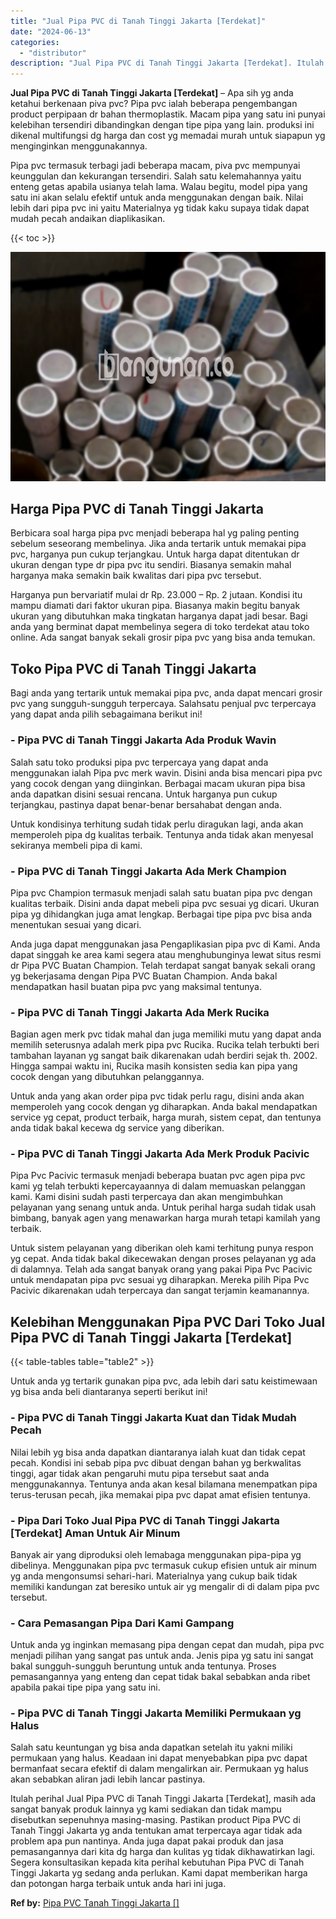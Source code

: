 ```yaml
---
title: "Jual Pipa PVC di Tanah Tinggi Jakarta [Terdekat]"
date: "2024-06-13"
categories: 
  - "distributor"
description: "Jual Pipa PVC di Tanah Tinggi Jakarta [Terdekat]. Itulah perihal Jual Pipa PVC di Tanah Tinggi Jakarta [Terdekat], masih ada sangat banyak produk lainnya y..."
---
```


**Jual Pipa PVC di Tanah Tinggi Jakarta \[Terdekat\]** – Apa sih yg anda ketahui berkenaan piva pvc? Pipa pvc ialah beberapa pengembangan product perpipaan dr bahan thermoplastik. Macam pipa yang satu ini punyai kelebihan tersendiri dibandingkan dengan tipe pipa yang lain. produksi ini dikenal multifungsi dg harga dan cost yg memadai murah untuk siapapun yg menginginkan menggunakannya.

Pipa pvc termasuk terbagi jadi beberapa macam, piva pvc mempunyai keunggulan dan kekurangan tersendiri. Salah satu kelemahannya yaitu enteng getas apabila usianya telah lama. Walau begitu, model pipa yang satu ini akan selalu efektif untuk anda menggunakan dengan baik. Nilai lebih dari pipa pvc ini yaitu Materialnya yg tidak kaku supaya tidak dapat mudah pecah andaikan diaplikasikan.

{{< toc >}}

![Jual Pipa PVC di Tanah Tinggi Jakarta [Terdekat]](/images/jaul-pipa-pvc-12.png)

## Harga Pipa PVC di Tanah Tinggi Jakarta

Berbicara soal harga pipa pvc menjadi beberapa hal yg paling penting sebelum seseorang membelinya. Jika anda tertarik untuk memakai pipa pvc, harganya pun cukup terjangkau. Untuk harga dapat ditentukan dr ukuran dengan type dr pipa pvc itu sendiri. Biasanya semakin mahal harganya maka semakin baik kwalitas dari pipa pvc tersebut.

Harganya pun bervariatif mulai dr Rp. 23.000 – Rp. 2 jutaan. Kondisi itu mampu diamati dari faktor ukuran pipa. Biasanya makin begitu banyak ukuran yang dibutuhkan maka tingkatan harganya dapat jadi besar. Bagi anda yang berminat dapat membelinya segera di toko terdekat atau toko online. Ada sangat banyak sekali grosir pipa pvc yang bisa anda temukan.

## Toko Pipa PVC di Tanah Tinggi Jakarta

Bagi anda yang tertarik untuk memakai pipa pvc, anda dapat mencari grosir pvc yang sungguh-sungguh terpercaya. Salahsatu penjual pvc terpercaya yang dapat anda pilih sebagaimana berikut ini!

### \- Pipa PVC di Tanah Tinggi Jakarta Ada Produk Wavin

Salah satu toko produksi pipa pvc terpercaya yang dapat anda menggunakan ialah Pipa pvc merk wavin. Disini anda bisa mencari pipa pvc yang cocok dengan yang diinginkan. Berbagai macam ukuran pipa bisa anda dapatkan disini sesuai rencana. Untuk harganya pun cukup terjangkau, pastinya dapat benar-benar bersahabat dengan anda.

Untuk kondisinya terhitung sudah tidak perlu diragukan lagi, anda akan memperoleh pipa dg kualitas terbaik. Tentunya anda tidak akan menyesal sekiranya membeli pipa di kami.

### \- Pipa PVC di Tanah Tinggi Jakarta Ada Merk Champion

Pipa pvc Champion termasuk menjadi salah satu buatan pipa pvc dengan kualitas terbaik. Disini anda dapat mebeli pipa pvc sesuai yg dicari. Ukuran pipa yg dihidangkan juga amat lengkap. Berbagai tipe pipa pvc bisa anda menentukan sesuai yang dicari.

Anda juga dapat menggunakan jasa Pengaplikasian pipa pvc di Kami. Anda dapat singgah ke area kami segera atau menghubunginya lewat situs resmi dr Pipa PVC Buatan Champion. Telah terdapat sangat banyak sekali orang yg bekerjasama dengan Pipa PVC Buatan Champion. Anda bakal mendapatkan hasil buatan pipa pvc yang maksimal tentunya.

### \- Pipa PVC di Tanah Tinggi Jakarta Ada Merk Rucika

Bagian agen merk pvc tidak mahal dan juga memiliki mutu yang dapat anda memilih seterusnya adalah merk pipa pvc Rucika. Rucika telah terbukti beri tambahan layanan yg sangat baik dikarenakan udah berdiri sejak th. 2002. Hingga sampai waktu ini, Rucika masih konsisten sedia kan pipa yang cocok dengan yang dibutuhkan pelanggannya.

Untuk anda yang akan order pipa pvc tidak perlu ragu, disini anda akan memperoleh yang cocok dengan yg diharapkan. Anda bakal mendapatkan service yg cepat, product terbaik, harga murah, sistem cepat, dan tentunya anda tidak bakal kecewa dg service yang diberikan.

### \- Pipa PVC di Tanah Tinggi Jakarta Ada Merk Produk Pacivic

Pipa Pvc Pacivic termasuk menjadi beberapa buatan pvc agen pipa pvc kami yg telah terbukti kepercayaannya di dalam memuaskan pelanggan kami. Kami disini sudah pasti terpercaya dan akan mengimbuhkan pelayanan yang senang untuk anda. Untuk perihal harga sudah tidak usah bimbang, banyak agen yang menawarkan harga murah tetapi kamilah yang terbaik.

Untuk sistem pelayanan yang diberikan oleh kami terhitung punya respon yg cepat. Anda tidak bakal dikecewakan dengan proses pelayanan yg ada di dalamnya. Telah ada sangat banyak orang yang pakai Pipa Pvc Pacivic untuk mendapatan pipa pvc sesuai yg diharapkan. Mereka pilih Pipa Pvc Pacivic dikarenakan udah terpercaya dan sangat terjamin keamanannya.

## Kelebihan Menggunakan Pipa PVC Dari Toko Jual Pipa PVC di Tanah Tinggi Jakarta \[Terdekat\]

{{< table-tables table="table2" >}}

Untuk anda yg tertarik gunakan pipa pvc, ada lebih dari satu keistimewaan yg bisa anda beli diantaranya seperti berikut ini!

### \- Pipa PVC di Tanah Tinggi Jakarta Kuat dan Tidak Mudah Pecah

Nilai lebih yg bisa anda dapatkan diantaranya ialah kuat dan tidak cepat pecah. Kondisi ini sebab pipa pvc dibuat dengan bahan yg berkwalitas tinggi, agar tidak akan pengaruhi mutu pipa tersebut saat anda menggunakannya. Tentunya anda akan kesal bilamana menempatkan pipa terus-terusan pecah, jika memakai pipa pvc dapat amat efisien tentunya.

### \- Pipa Dari Toko Jual Pipa PVC di Tanah Tinggi Jakarta \[Terdekat\] Aman Untuk Air Minum

Banyak air yang diproduksi oleh lemabaga menggunakan pipa-pipa yg dibelinya. Menggunakan pipa pvc termasuk cukup efisien untuk air minum yg anda mengonsumsi sehari-hari. Materialnya yang cukup baik tidak memiliki kandungan zat beresiko untuk air yg mengalir di di dalam pipa pvc tersebut.

### \- Cara Pemasangan Pipa Dari Kami Gampang

Untuk anda yg inginkan memasang pipa dengan cepat dan mudah, pipa pvc menjadi pilihan yang sangat pas untuk anda. Jenis pipa yg satu ini sangat bakal sungguh-sungguh beruntung untuk anda tentunya. Proses pemasangannya yang enteng dan cepat tidak bakal sebabkan anda ribet apabila pakai tipe pipa yang satu ini.

### \- Pipa PVC di Tanah Tinggi Jakarta Memiliki Permukaan yg Halus

Salah satu keuntungan yg bisa anda dapatkan setelah itu yakni miliki permukaan yang halus. Keadaan ini dapat menyebabkan pipa pvc dapat bermanfaat secara efektif di dalam mengalirkan air. Permukaan yg halus akan sebabkan aliran jadi lebih lancar pastinya.

Itulah perihal Jual Pipa PVC di Tanah Tinggi Jakarta \[Terdekat\], masih ada sangat banyak produk lainnya yg kami sediakan dan tidak mampu disebutkan sepenuhnya masing-masing. Pastikan product Pipa PVC di Tanah Tinggi Jakarta yg anda tentukan amat terpercaya agar tidak ada problem apa pun nantinya. Anda juga dapat pakai produk dan jasa pemasangannya dari kita dg harga dan kulitas yg tidak dikhawatirkan lagi. Segera konsultasikan kepada kita perihal kebutuhan Pipa PVC di Tanah Tinggi Jakarta yg sedang anda perlukan. Kami dapat memberikan harga dan potongan harga terbaik untuk anda hari ini juga.

**Ref by:** [Pipa PVC Tanah Tinggi Jakarta []](https://id.wikipedia.org/wiki/Pipa)
